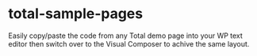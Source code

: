 # total-sample-pages

Easily copy/paste the code from any Total demo page into your WP text editor then switch over to the Visual Composer to achive the same layout.

